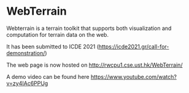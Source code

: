 # WebTerrain
Webterrain is a terrain toolkit that supports both visualization and computation for terrain data on the web.

It has been submitted to ICDE 2021 (https://icde2021.gr/call-for-demonstration/)

The web page is now hosted on http://rwcpu1.cse.ust.hk/WebTerrain/

A demo video can be found here https://www.youtube.com/watch?v=zy4IAc6PPUg
